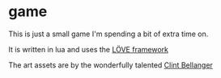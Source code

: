 # game

This is just a small game I'm spending a bit of extra time on.

It is written in lua and uses the [LÖVE framework](https://github.com/love2d/love)

The art assets are by the wonderfully talented [Clint Bellanger](https://opengameart.org/users/clint-bellanger?page=1)
